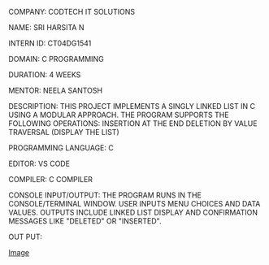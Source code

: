 COMPANY: CODTECH IT SOLUTIONS

NAME: SRI HARSITA N

INTERN ID: CT04DG1541

DOMAIN: C PROGRAMMING

DURATION: 4 WEEKS

MENTOR: NEELA SANTOSH

DESCRIPTION: THIS PROJECT IMPLEMENTS A SINGLY LINKED LIST IN C USING A MODULAR APPROACH. THE PROGRAM SUPPORTS THE FOLLOWING OPERATIONS:
INSERTION AT THE END
DELETION BY VALUE
TRAVERSAL (DISPLAY THE LIST)

PROGRAMMING LANGUAGE: C

EDITOR: VS CODE

COMPILER: C COMPILER

CONSOLE INPUT/OUTPUT: THE PROGRAM RUNS IN THE CONSOLE/TERMINAL WINDOW. USER INPUTS MENU CHOICES AND DATA VALUES. OUTPUTS INCLUDE LINKED LIST DISPLAY AND CONFIRMATION MESSAGES LIKE "DELETED" OR "INSERTED".

OUT PUT:

[Image](https://github.com/user-attachments/assets/b4da87ba-78f6-43e0-8fe7-038834f218d6)
